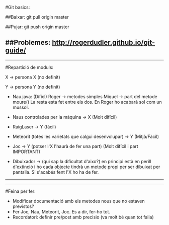 #Git basics:

##Baixar:
git pull origin master

##Pujar:
git push origin master

##Problemes:
http://rogerdudler.github.io/git-guide/
------------------------------------------------------------
------------------------------------------------------------

#Repartició de moduls:

X -> persona X (no definit)

Y -> persona Y (no definit)

* Nau.java: (Díficl)
	Roger -> metodes simples
	Miquel -> part del metode moure()
	La resta esta fet entre els dos.
	En Roger ho acabarà sol com un mussol.

* Naus controlades per la màquina -> X (Molt difícil)

* RaigLaser -> Y (fàcil)

* Meteorit (totes les varietats que calgui desenvolupar) -> Y (Mitjà/Fàcil)

* Joc -> Y (potser l'X l'haurà de fer una part) (Molt difícil i part IMPORTANT)

* Dibuixador -> (qui sap la dificultat d'aixo?) en principi està en perill d'extinció i ho cada objecte
tindrà un metode propi per ser dibuixat per pantalla.
Si s'acabés fent l'X ho ha de fer.

------------------------------------------------------------
------------------------------------------------------------
#Feina per fer:

* Modificar documentació amb els metodes nous que no estaven previstos?
* Fer Joc, Nau, Meteorit, Joc. Es a dir, fer-ho tot.
* Recordatori: definir pre/post amb precisio (va molt bé quan tot falla)

